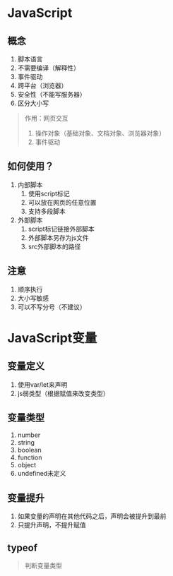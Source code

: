 # JavaScript
## 概念
1. 脚本语言
2. 不需要编译（解释性）
3. 事件驱动
4. 跨平台（浏览器）
5. 安全性（不能写服务器）
6. 区分大小写
> 作用：网页交互
> 1. 操作对象（基础对象、文档对象、浏览器对象）
> 2. 事件驱动
## 如何使用？
1. 内部脚本
	1. 使用script标记
	2. 可以放在网页的任意位置
	3. 支持多段脚本
2. 外部脚本
	1. script标记链接外部脚本
	2. 外部脚本另存为js文件
	3. src外部脚本的路径
## 注意
1. 顺序执行
2. 大小写敏感
3. 可以不写分号（不建议）
# JavaScript变量
## 变量定义
1. 使用var/let来声明
2. js弱类型（根据赋值来改变类型）
## 变量类型
1. number
2. string
3. boolean
4. function
5. object
6. undefined未定义
## 变量提升
1. 如果变量的声明在其他代码之后，声明会被提升到最前
2. 只提升声明，不提升赋值
## typeof
> 判断变量类型